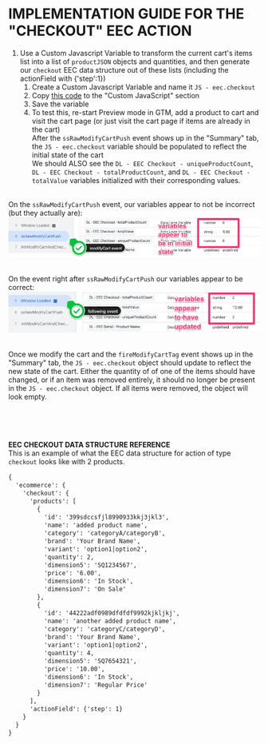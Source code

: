 # IMPLEMENTATION GUIDE FOR THE "CHECKOUT" EEC ACTION

1. Use a Custom Javascript Variable to transform the current cart's items list into a list of `productJSON` objects and quantities, and then generate our `checkout` EEC data structure out of these lists (including the actionField with {'step':1})
    1. Create a Custom Javascript Variable and name it `JS - eec.checkout`
    2. Copy [this code][02_eec_object_creation_code] to the "Custom JavaScript" section
    3. Save the variable
    4. To test this, re-start Preview mode in GTM, add a product to cart and visit the cart page (or just visit the cart page if items are already in the cart)<br/>
    After the `ssRawModifyCartPush` event shows up in the "Summary" tab, the `JS - eec.checkout` variable should be populated to reflect the initial state of the cart<br/>
    We should ALSO see the `DL - EEC Checkout - uniqueProductCount`, `DL - EEC Checkout - totalProductCount`, and `DL - EEC Checkout - totalValue` variables initialized with their corresponding values.<br/><br/>

On the `ssRawModifyCartPush` event, our variables appear to not be incorrect (but they actually are):<br/>
<img src="../../img/05--Main_Implementation/checkout--01--variable_sanity_check.png"><br/>
<br/>

On the event right after `ssRawModifyCartPush` our variables appear to be correct:<br/>
<img src="../../img/05--Main_Implementation/checkout--02--variable_sanity_check2.png">
<br/><br/>

Once we modify the cart and the `fireModifyCartTag` event shows up in the "Summary" tab, the `JS - eec.checkout` object should update to reflect the new state of the cart. Either the quantity of of one of the items should have changed, or if an item was removed entirely, it should no longer be present in  the `JS - eec.checkout` object. If all items were removed, the object will look empty.

<br/>
<br/>
<br/>

**EEC CHECKOUT DATA STRUCTURE REFERENCE**<br/>
This is an example of what the EEC data structure for action of type `checkout` looks like with 2 products.

```
{
  'ecommerce': {
    'checkout': {
      'products': [
        {
          'id': '399sdccsfjl8990933kkj3jkl3',
          'name': 'added product name',
          'category': 'categoryA/categoryB',
          'brand': 'Your Brand Name',
          'variant': 'option1|option2',
          'quantity': 2,
          'dimension5': 'SQ1234567',
          'price': '6.00',
          'dimension6': 'In Stock',
          'dimension7': 'On Sale'
        },
        {
          'id': '44222adf0989dfdfdf9992kjkljkj',
          'name': 'another added product name',
          'category': 'categoryC/categoryD',
          'brand': 'Your Brand Name',
          'variant': 'option1|option2',
          'quantity': 4,
          'dimension5': 'SQ7654321',
          'price': '10.00',
          'dimension6': 'In Stock',
          'dimension7': 'Regular Price'
        }
      ],
      'actionField': {'step': 1}
    }
  }
}
```


[02_eec_object_creation_code]: ./02_gtm_eecCheckoutObj.js
